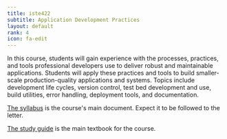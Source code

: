 ```yaml
---
title: iste422
subtitle: Application Development Practices
layout: default
rank: 4
icon: fa-edit
---
```


In this course, students will gain experience with the processes, practices, and tools professional developers use to deliver robust and maintainable applications. Students will apply these practices and tools to build smaller-scale production-quality applications and systems. Topics include development life cycles, version control, test bed development and use, build utilities, error handling, deployment tools, and documentation.


[The syllabus](assets/iste422syllabus.pdf) is the course's main document. Expect it to be followed to the letter.

[The study guide](assets/iste422book.pdf) is the main textbook for the course.
